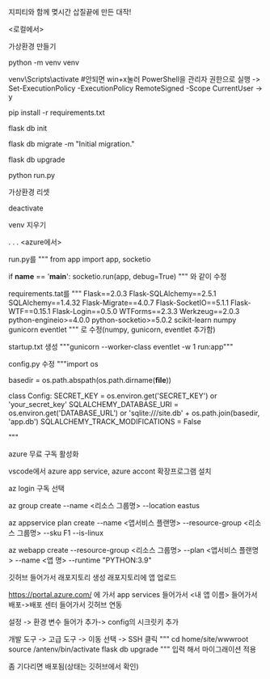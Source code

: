 지피티와 함께 몆시간 삽질끝에 만든 대작!

<로컬에서>

가상환경 만들기

python -m venv venv

venv\Scripts\activate #안되면 win+x눌러 PowerShell을 관리자 권한으로 실행 -> Set-ExecutionPolicy -ExecutionPolicy RemoteSigned -Scope CurrentUser -> y

pip install -r requirements.txt

flask db init

flask db migrate -m "Initial migration."

flask db upgrade

python run.py



가상환경 리셋

deactivate

venv 지우기


.
.
.
<azure에서>

run.py를
"""
from app import app, socketio

if __name__ == '__main__':
 socketio.run(app, debug=True)
"""
와 같이 수정

requirements.tat를 
"""
Flask==2.0.3
Flask-SQLAlchemy==2.5.1
SQLAlchemy==1.4.32
Flask-Migrate==4.0.7
Flask-SocketIO==5.1.1
Flask-WTF==0.15.1
Flask-Login==0.5.0
WTForms==2.3.3
Werkzeug==2.0.3
python-engineio>=4.0.0
python-socketio>=5.0.2
scikit-learn
numpy
gunicorn
eventlet
"""
로 수정(numpy, gunicorn, eventlet 추가함)

startup.txt 생성
"""gunicorn --worker-class eventlet -w 1 run:app"""

config.py 수정
"""import os

basedir = os.path.abspath(os.path.dirname(__file__))

class Config:
    SECRET_KEY = os.environ.get('SECRET_KEY') or 'your_secret_key'
    SQLALCHEMY_DATABASE_URI = os.environ.get('DATABASE_URL') or 'sqlite:///site.db' + os.path.join(basedir, 'app.db')
    SQLALCHEMY_TRACK_MODIFICATIONS = False

"""



azure 무료 구독 활성화

vscode에서 azure app service, azure accont 확장프로그램 설치

az login
구독 선택

 az group create --name <리소스 그룹명> --location eastus

az appservice plan create --name <앱서비스 플랜명> --resource-group <리소스 그룹명> --sku F1 --is-linux

az webapp create --resource-group <리소스 그룹명> --plan <앱서비스 플랜명> --name <앱 명> --runtime "PYTHON:3.9"


깃허브 들어가서 래포지토리 생성
래포지토리에 앱 업로드


https://portal.azure.com/
에 가서 app services 들어가서 <내 앱 이름> 들어가서 배포->배포 센터 들어가서 깃허브 연동

설정 -> 환경 변수 들어가 추가-> config의 시크릿키 추가

개발 도구 -> 고급 도구 -> 이동 선택 -> SSH 클릭
"""
cd home/site/wwwroot
source /antenv/bin/activate
flask db upgrade
""" 입력 해서 마이그래이션 적용


좀 기다리면 배포됨(상태는 깃허브에서 확인)

